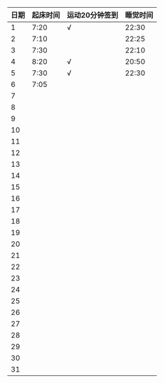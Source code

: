 日期|起床时间|运动20分钟签到|睡觉时间
:---------------|:---------------|:---------------|:---------------
1|7:20|√|22:30|
2|7:10| |22:25|
3|7:30| |22:10|
4|8:20|√|20:50|
5|7:30|√|22:30|
6|7:05| | |
7| | | |
8| | | |
9| | | |
10| | | |
11| | | |
12| | | |
13| | | |
14| | | |
15| | | |
16| | | |
17| | | |
18| | | |
19| | | |
20| | | |
21| | | |
22| | | |
23| | | |
24| | | |
25| | | |
26| | | |
27| | | |
28| | | |
29| | | |
30| | | |
31| | | |